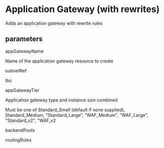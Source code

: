# Application Gateway (with rewrites)

Adds an application gateway with rewrite rules

## parameters

appGatewayName

Name of the application gateway resource to create

subnetRef

tbc

appGatewayTier

Application gateway type and instance size combined

Must be one of Standard_Small (default if none supplied), Standard_Medium,
                "Standard_Large",
                "WAF_Medium",
                "WAF_Large",
                "Standard_v2",
                "WAF_v2
                
backendPools

routingRules
